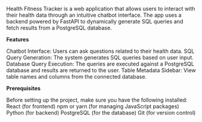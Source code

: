Health Fitness Tracker is a web application that allows users to interact with their health data through an intuitive chatbot interface. The app uses a backend powered by FastAPI to dynamically generate SQL queries and fetch results from a PostgreSQL database.

**Features**

Chatbot Interface: Users can ask questions related to their health data.
SQL Query Generation: The system generates SQL queries based on user input.
Database Query Execution: The queries are executed against a PostgreSQL database and results are returned to the user.
Table Metadata Sidebar: View table names and columns from the connected database.

**Prerequisites**

Before setting up the project, make sure you have the following installed:
React (for frontend)
npm or yarn (for managing JavaScript packages)
Python (for backend)
PostgreSQL (for the database)
Git (for version control)
